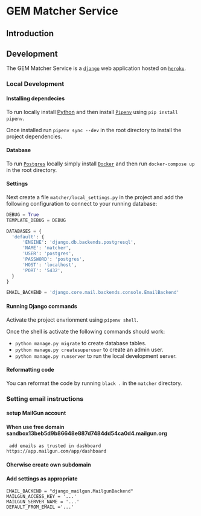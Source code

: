 # GEM Matcher Service

## Introduction

## Development

The GEM Matcher Service is a [`django`](https://www.djangoproject.com/) web application hosted on [`heroku`](https://www.heroku.com/).

### Local Development

#### Installing dependecies

To run locally install [Python](https://www.python.org/) and then install [`Pipenv`](https://github.com/pypa/pipenv) using `pip install pipenv`.

Once installed run `pipenv sync --dev` in the root directory to install the project dependencies.

#### Database

To run [`Postgres`](https://www.postgresql.org/) locally simply install [`Docker`](https://docs.docker.com/get-docker/) and then run `docker-compose up` in the root directory.

#### Settings

Next create a file `matcher/local_settings.py` in the project and add the following configuration to connect to your running database:

```python
DEBUG = True
TEMPLATE_DEBUG = DEBUG

DATABASES = {
  'default': {
      'ENGINE': 'django.db.backends.postgresql',
      'NAME': 'matcher',
      'USER': 'postgres',
      'PASSWORD': 'postgres',
      'HOST': 'localhost',
      'PORT': '5432',
  }
}

EMAIL_BACKEND = 'django.core.mail.backends.console.EmailBackend'
```

#### Running Django commands

Activate the project envrionment using `pipenv shell`.

Once the shell is activate the following commands should work:

- `python manage.py migrate` to create database tables.
- `python manage.py createsuperuser` to create an admin user.
- `python manage.py runserver` to run the local development server.

#### Reformatting code

You can reformat the code by running `black .` in the `matcher` directory.

### Setting email instructions
#### setup MailGun account

#### When use free domain sandbox13beb5d9b86648e887d7484dd54ca0d4.mailgun.org
     add emails as trusted in dashboard https://app.mailgun.com/app/dashboard
     
#### Oherwise create own subdomain

#### Add settings as appropriate

    EMAIL_BACKEND = "django_mailgun.MailgunBackend"
    MAILGUN_ACCESS_KEY = '...'
    MAILGUN_SERVER_NAME = '...'
    DEFAULT_FROM_EMAIL ='...'

